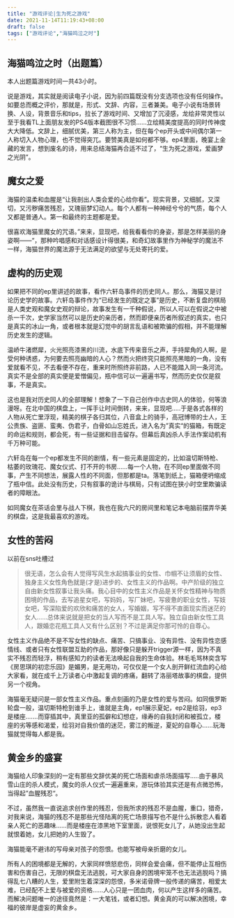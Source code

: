 ```yaml
---
title: "游戏评论|生为死之游戏"
date: 2021-11-14T11:19:43+08:00
draft: false
tags: ["游戏评论","海猫鸣泣之时"]
---
```




## 海猫鸣泣之时（出题篇）

本人出题篇游戏时间一共43小时。

说是游戏，其实就是阅读电子小说，因为前四篇既没有分支选项也没有任何操作。如要总而概之评价，那就是，形式、文辞、内容，三者兼美。电子小说有场景转换、人设，背景音乐和tips，拉长了游戏时间、又增加了沉浸感，龙绘非常灵性以至于我看TL上面朋友发的PS4版本截图很不习惯......立绘精美度提高的同时传神度大大降低。文辞上，细腻优美，第三人称为主，但在每个ep开头或中间偶尔第一人称切入人物心理，也不觉得突兀。要赞美真是如何都不够。ep4里面，晚宴上金藏的发言，想到废名的诗，用来总结海猫再合适不过了，“生为死之游戏，爱画梦之光阴”。

## 魔女之爱

海猫的温柔和血腥是“让我剖出人类会爱的心给你看”。现实背景，又细腻，又深切，又污秽痛苦残忍，又瑰丽梦幻动人。每个人都有一种神经兮兮的气质，每个人又都是普通人。第一和最终的主题都是爱。

很喜欢海猫里魔女的咒语。”来来，显现吧，给我看看你的身姿，那是怎样美丽的身姿啊——“，那种吟唱感和对话感设计得很美，和奇幻故事里作为神秘学的魔法不一样，海猫世界的魔法源于无法满足的欲望与无处寄托的爱。

## 虚构的历史观

如果把不同的ep里讲述的故事，看作六轩岛事件的历史同人。那么，海猫又是讨论历史学的故事。六轩岛事件作为“已经发生的既定之事”是历史，不断复盘的棋局是人类史观和魔女史观的辩论，故事发生有一千种假说，所以人可以在假说之中被杀一千次，史学家当然可以是历史的亲历者，然而即便亲历者所叙述的真实，也只是真实的冰山一角，或者根本就是幻觉中的胡言乱语和被欺骗的假相，并不能理解历史发生的逻辑。

温峤牛渚燃犀，火光照亮漆黑的川流，水底下传来音乐之声，手持犀角的人啊，是受何种诱惑，为何要去照亮幽暗的人心？然而火把终究只能照亮黑暗的一角，没有爱就看不见，不去看便不存在，重来时所照终非前路，人已不能踏入同一条河流。真实不是全部的真实便是爱憎偏见，瓶中信可以一遍遍书写，然而历史仅仅是叙事，不是真实。

这也是我对历史同人的全部理解！想象了一下自己创作中古史同人的体验，何等浪漫呀。在北中国的棋盘上，一挥手让时间倒转，来来，显现吧.....于是各式各样的人物从死亡里浮现，精美的棋子各归其位，八音盒上的骑手，高冠博带的士人，王公贵族、盗匪、蛮夷、伪君子，白骨如山忘姓氏，进入名为”真实“的猫箱，有既定的命运和规则，都会死，有一些证据和目击留存。但幕后真凶杀人手法作案动机有千万种可能。

六轩岛在每一个ep都发生不同的剧情，有一些元素是固定的，比如温切斯特枪、枯萎的玫瑰花、魔女仪式、打不开的书房……每一个人物，在不同ep里面做不同事，产生不同想法，展露人性的不同面，但那都是ta。落笔到纸上，猫箱便坍缩成了瓶中信。此处没有历史，只有叙事的诡计与棋局，只有试图在狭小时空里欺骗读者的障眼法。

如同魔女在茶话会里与战人下棋，我也在我六尺的房间里和笔记本电脑前摆弄华美的棋盘，这是我最喜欢的游戏。

## 女性的苦闷

以前在sns吐槽过

> 很无语，怎么会有人觉得写风生水起搞事业的女性、巾帼不让须眉的女性、独身主义女性角色就是(才是)进步的、女性主义的作品啊。中产阶级的独立自由新女性叙事让我头痛。我心目中的女性主义作品是关怀女性精神与物质困境的作品，去写追星女吧，写妈妈，写厂妹吧，写疲惫的职业女性，写妓女吧，写深陷爱的欢欣和痛苦的女人，写婚姻，写不得不直面现实而迷茫的女人……总体来说就是把女的当人写而不是工具人写。独立自由新女性工具人，跟婚恋花瓶工具人又有什么区别？不过是满足你那可怜的自尊心。

女性主义作品绝不是不写女性的缺点、痛苦、只搞事业、没有异性、没有异性恋感情线、或者只有女性联盟互助的作品，那好像只是躲开trigger源一样，因为不真实不残忍而轻浮，稍有感知力的读者无法唤起自我的生命体验。林毛毛骂林奕含写《房思琪的初恋乐园》是媚男，是无用功，可仅仅是一个女人剖开鲜红流血的心给大家看，就在成千上万读者心中激起复调的疼痛，翻转了洛丽塔故事的棋盘，提供另一个视角。

海猫毫无疑问是一部女性主义作品。重点刻画的乃是女性的爱与苦闷。如同俄罗斯轮盘一般，温切斯特枪到谁手上，谁就是主角，ep1展示夏妃，ep2是绘羽，ep3是楼座.......而穿插其中，真里亚的孤僻和幻想症，缘寿的自我封闭和被孤立，楼座的劣等感和渴爱，绘羽对自我价值的迷茫，雾江的叛逆，夏妃的自尊心......玩海猫就觉得每人都是我。

## 黄金乡的盛宴

海猫给人印象深刻的一定有那些文辞优美的死亡场面和虐杀场面描写.....由于暴风雪山庄的杀人模式，魔女的杀人仪式一遍遍重来，游玩体验其实还是有点微恐怖，当得起”血腥残忍“。

不过，虽然我一直说追求创作里的残忍，但我所求的残忍不是血腥，重口，猎奇，对我来说，海猫的残忍不是那些光怪陆离的死亡场景描写也不是什么拆散恋人看着亲人死亡的恶趣味……而是楼座在漆黑地下室里面，说恨死女儿了，从她没出生起就恨着她，女儿把她的人生毁了。

海猫能毫不避讳的写母亲对孩子的怨恨。也能写被母亲折磨的女儿。

所有人的困境都是无解的，大家同样愤怒悲伤，同样会爱会痛，但不能停止互相伤害和伤害自己，无限的棋盘无法逃脱，可大家自身的困境牢笼不也无法逃脱吗？搞得乱七八糟的人生，爱里附生着深深的怨恨，多米诺骨牌一般传递的痛苦，相爱太难，已经配不上爱与被爱的资格……人心只是一团血肉，何以产生这样多的痛苦。而解决问题唯一的途径竟然是：一大笔钱，或者幻想。黄金真的可以解决困境，幸福的彼岸是虚妄的黄金乡。





